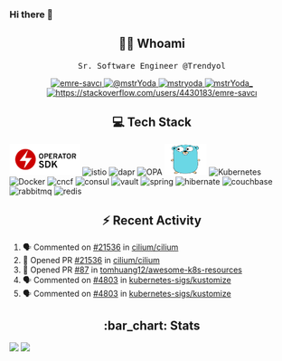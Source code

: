 ### Hi there 👋

<h2 align="center"> 👨‍💻 Whoami</h2>
<p align="center">
  <samp>Sr. Software Engineer @Trendyol</samp>
</p>

<p align="center">
  <a href="https://linkedin.com/in/emre-savcı-70a849a6" target="blank">
    <img src="https://img.shields.io/badge/linkedin-%230077B5.svg?&style=for-the-badge&logo=linkedin&logoColor=white" alt="emre-savcı" />
  </a>
  <a href="https://medium.com/@mstrYoda" target="blank">
    <img src="https://img.shields.io/badge/medium-%2312100E.svg?&style=for-the-badge&logo=medium&logoColor=white" alt="@mstrYoda" />
  </a>
  <a href="https://dev.to/mstryoda" target="blank">
    <img src="https://img.shields.io/badge/dev.to-0A0A0A?style=for-the-badge&logo=dev.to&logoColor=white" alt="mstryoda"/>
  </a>
  <a href="https://twitter.com/mstrYoda_" target="blank">
    <img src="https://img.shields.io/twitter/follow/mstrYoda_?logo=twitter&style=for-the-badge" alt="mstrYoda_" />
  </a>
  <a href="https://stackoverflow.com/users/4430183/emre-savcı" target="blank">
    <img src="https://img.shields.io/badge/stackoverflow-FE7A16?style=for-the-badge&logo=stackoverflow&logoColor=white" alt="https://stackoverflow.com/users/4430183/emre-savcı" />
  </a>
</p>

<h2 align="center"> 💻 Tech Stack</h2>
<p align="left">
  <img src="https://github.com/operator-framework/operator-sdk/raw/master/website/static/operator_logo_sdk_color.svg" alt="OperatorSDK" width="125" height="55"/>
  <img src="https://www.vectorlogo.zone/logos/istioio/istioio-icon.svg" alt="istio"/>
  <img src="https://www.vectorlogo.zone/logos/daprio/daprio-ar21.svg" alt="dapr"/>
  <img src="https://www.vectorlogo.zone/logos/openpolicyagent/openpolicyagent-ar21.svg" alt="OPA"/>
  <img src="https://raw.githubusercontent.com/devicons/devicon/master/icons/go/go-original.svg" alt="react" width="75" height="55" />
  <img src="https://www.vectorlogo.zone/logos/kubernetes/kubernetes-icon.svg" alt="Kubernetes"/>
  <img src="https://www.vectorlogo.zone/logos/docker/docker-ar21.svg" alt="Docker"/>
  <img src="https://www.vectorlogo.zone/logos/cncfio/cncfio-ar21.svg" alt="cncf"/>
  <img src="https://www.vectorlogo.zone/logos/consulio/consulio-ar21.svg" alt="consul"/>
  <img src="https://www.vectorlogo.zone/logos/vaultproject/vaultproject-ar21.svg" alt="vault" />
  <img src="https://www.vectorlogo.zone/logos/springio/springio-ar21.svg" alt="spring"/>
  <img src="https://www.vectorlogo.zone/logos/hibernate/hibernate-ar21.svg" alt="hibernate"/>
  <img src="https://www.vectorlogo.zone/logos/couchbase/couchbase-ar21.svg" alt="couchbase"/>
  <img src="https://www.vectorlogo.zone/logos/rabbitmq/rabbitmq-ar21.svg" alt="rabbitmq"/>
  <img src="https://www.vectorlogo.zone/logos/redis/redis-ar21.svg" alt="redis" />
</p>


<h2 align="center"> ⚡ Recent Activity</h2>

<!--START_SECTION:activity-->
1. 🗣 Commented on [#21536](https://github.com/cilium/cilium/issues/21536) in [cilium/cilium](https://github.com/cilium/cilium)
2. 💪 Opened PR [#21536](https://github.com/cilium/cilium/pull/21536) in [cilium/cilium](https://github.com/cilium/cilium)
3. 💪 Opened PR [#87](https://github.com/tomhuang12/awesome-k8s-resources/pull/87) in [tomhuang12/awesome-k8s-resources](https://github.com/tomhuang12/awesome-k8s-resources)
4. 🗣 Commented on [#4803](https://github.com/kubernetes-sigs/kustomize/issues/4803) in [kubernetes-sigs/kustomize](https://github.com/kubernetes-sigs/kustomize)
5. 🗣 Commented on [#4803](https://github.com/kubernetes-sigs/kustomize/issues/4803) in [kubernetes-sigs/kustomize](https://github.com/kubernetes-sigs/kustomize)
<!--END_SECTION:activity-->



<h2 align="center">:bar_chart: Stats </h2>
<p align="left">
  
 <img src="https://github-readme-stats.vercel.app/api?username=mstrYoda&show_icons=true&theme=white"/>
 <img src="https://github-readme-stackoverflow.vercel.app/?userID=4430183"/>
 
</p>
